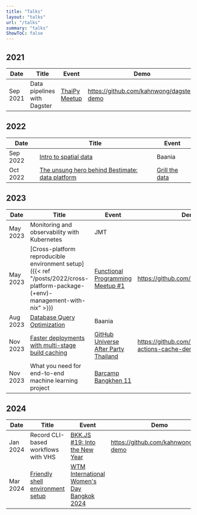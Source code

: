 ```yaml
---
title: "Talks"
layout: "talks"
url: "/talks"
summary: "talks"
ShowToC: false
---
```


## 2021

| Date     | Title                                                                    | Event                                                                       | Demo                                     |
|----------|--------------------------------------------------------------------------|-----------------------------------------------------------------------------|------------------------------------------|
| Sep 2021 | Data pipelines with Dagster | [ThaiPy Meetup](https://www.meetup.com/th-TH/thaipy-bangkok-python-meetup/) | <https://github.com/kahnwong/dagster-demo> |

## 2022

| Date     | Title                                                                                                                            | Event                                                    |
|----------|----------------------------------------------------------------------------------------------------------------------------------|----------------------------------------------------------|
| Sep 2022 | [Intro to spatial data](/pdf/intro-to-spatial-data.pdf)                                                                          | Baania                                                   |
| Oct 2022 | [The unsung hero behind Bestimate: data platform](/pdf/grill-the-data-2022---the-unsung-hero-behind-bestimate-data-platform.pdf) | [Grill the data](https://www.facebook.com/grillthedata/) |

## 2023

| Date     | Title                                                                                                                        | Event                                                                                                    | Demo                                                  |
|----------|------------------------------------------------------------------------------------------------------------------------------|----------------------------------------------------------------------------------------------------------|-------------------------------------------------------|
| May 2023 | Monitoring and observability with Kubernetes                                                                                 | JMT                                                                                                      |                                                       |
| May 2023 | [Cross-platform reproducible environment setup]({{< ref "/posts/2022/cross-platform-package-(+env)-management-with-nix" >}}) | [Functional Programming Meetup #1](https://www.eventpop.me/e/15089/functional)                           | <https://github.com/kahnwong/nix>                       |
| Aug 2023 | [Database Query Optimization](/pdf/database-query-optimization.pdf)                                                          | Baania                                                                                                   |                                                       |
| Nov 2023 | [Faster deployments with multi-stage build caching](https://github.com/kahnwong/slides-github-actions-cache)                 | [GitHub Universe After Party Thailand](https://www.eventpop.me/e/16683/github-universe-2023-after-party) | <https://github.com/kahnwong/github-actions-cache-demo> |
| Nov 2023 | What you need for end-to-end machine learning project                                                                        | [Barcamp Bangkhen 11](https://www.eventpop.me/e/16323/barcampbangkhen11)                                 |                                                       |

## 2024

| Date     | Title                                                                                    | Event                                                                                                                                                                                 |Demo|
|----------|------------------------------------------------------------------------------------------|---------------------------------------------------------------------------------------------------------------------------------------------------------------------------------------|-|
| Jan 2024 | Record CLI-based workflows with VHS                | [BKK.JS #19: Into the New Year](https://www.eventpop.me/e/16880)                                                                                                                      |  <https://github.com/kahnwong/vhs-demo> |
| Mar 2024 | [Friendly shell environment setup](/pdf/wtm-iwd-2024-friendly-shell-environment-setup.pdf) | [WTM International Women's Day Bangkok 2024](https://gdg.community.dev/events/details/google-gdg-cloud-bangkok-presents-gdg-cloud-bangkok-wtm-international-womens-day-bangkok-2024/) | |
